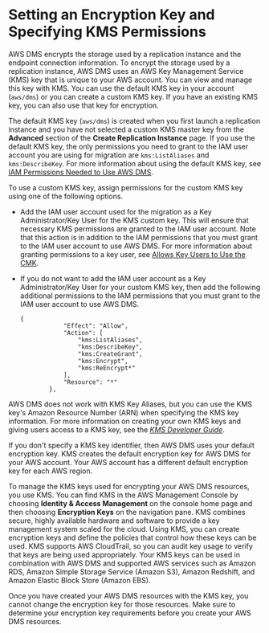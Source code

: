 # Setting an Encryption Key and Specifying KMS Permissions<a name="CHAP_Security.EncryptionKey"></a>

AWS DMS encrypts the storage used by a replication instance and the endpoint connection information\. To encrypt the storage used by a replication instance, AWS DMS uses an AWS Key Management Service \(KMS\) key that is unique to your AWS account\. You can view and manage this key with KMS\. You can use the default KMS key in your account \(`aws/dms`\) or you can create a custom KMS key\. If you have an existing KMS key, you can also use that key for encryption\. 

The default KMS key \(`aws/dms`\) is created when you first launch a replication instance and you have not selected a custom KMS master key from the **Advanced** section of the **Create Replication Instance** page\. If you use the default KMS key, the only permissions you need to grant to the IAM user account you are using for migration are `kms:ListAliases` and `kms:DescribeKey`\. For more information about using the default KMS key, see [IAM Permissions Needed to Use AWS DMS](CHAP_Security.IAMPermissions.md)\. 

To use a custom KMS key, assign permissions for the custom KMS key using one of the following options\.

+ Add the IAM user account used for the migration as a Key Administrator/Key User for the KMS custom key\. This will ensure that necessary KMS permissions are granted to the IAM user account\. Note that this action is in addition to the IAM permissions that you must grant to the IAM user account to use AWS DMS\. For more information about granting permissions to a key user, see [ Allows Key Users to Use the CMK](http://docs.aws.amazon.com/kms/latest/developerguide/key-policies.html#key-policy-default-allow-users)\.

+ If you do not want to add the IAM user account as a Key Administrator/Key User for your custom KMS key, then add the following additional permissions to the IAM permissions that you must grant to the IAM user account to use AWS DMS\. 

  ```
  {
              "Effect": "Allow",
              "Action": [
                  "kms:ListAliases",
                  "kms:DescribeKey",
                  "kms:CreateGrant",
                  "kms:Encrypt",
                  "kms:ReEncrypt*"
              ],
              "Resource": "*"
          },
  ```

AWS DMS does not work with KMS Key Aliases, but you can use the KMS key's Amazon Resource Number \(ARN\) when specifying the KMS key information\. For more information on creating your own KMS keys and giving users access to a KMS key, see the *[KMS Developer Guide](http://docs.aws.amazon.com/kms/latest/developerguide/create-keys.html)*\. 

If you don't specify a KMS key identifier, then AWS DMS uses your default encryption key\. KMS creates the default encryption key for AWS DMS for your AWS account\. Your AWS account has a different default encryption key for each AWS region\. 

To manage the KMS keys used for encrypting your AWS DMS resources, you use KMS\. You can find KMS in the AWS Management Console by choosing **Identity & Access Management** on the console home page and then choosing **Encryption Keys** on the navigation pane\. KMS combines secure, highly available hardware and software to provide a key management system scaled for the cloud\. Using KMS, you can create encryption keys and define the policies that control how these keys can be used\. KMS supports AWS CloudTrail, so you can audit key usage to verify that keys are being used appropriately\. Your KMS keys can be used in combination with AWS DMS and supported AWS services such as Amazon RDS, Amazon Simple Storage Service \(Amazon S3\), Amazon Redshift, and Amazon Elastic Block Store \(Amazon EBS\)\. 

Once you have created your AWS DMS resources with the KMS key, you cannot change the encryption key for those resources\. Make sure to determine your encryption key requirements before you create your AWS DMS resources\. 